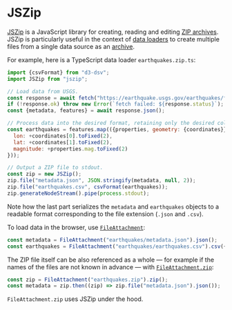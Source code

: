 # JSZip

[JSZip](https://stuk.github.io/jszip/) is a JavaScript library for creating, reading and editing [ZIP archives](<https://en.wikipedia.org/wiki/ZIP_(file_format)>). JSZip is particularly useful in the context of [data loaders](../loaders) to create multiple files from a single data source as an [archive](../loaders#archives).

For example, here is a TypeScript data loader `earthquakes.zip.ts`:

```js run=false
import {csvFormat} from "d3-dsv";
import JSZip from "jszip";

// Load data from USGS.
const response = await fetch("https://earthquake.usgs.gov/earthquakes/feed/v1.0/summary/all_day.geojson");
if (!response.ok) throw new Error(`fetch failed: ${response.status}`);
const {metadata, features} = await response.json();

// Process data into the desired format, retaining only the desired columns.
const earthquakes = features.map(({properties, geometry: {coordinates}}) => ({
  lon: +coordinates[0].toFixed(2),
  lat: +coordinates[1].toFixed(2),
  magnitude: +properties.mag.toFixed(2)
}));

// Output a ZIP file to stdout.
const zip = new JSZip();
zip.file("metadata.json", JSON.stringify(metadata, null, 2));
zip.file("earthquakes.csv", csvFormat(earthquakes));
zip.generateNodeStream().pipe(process.stdout);
```

Note how the last part serializes the `metadata` and `earthquakes` objects to a readable format corresponding to the file extension (`.json` and `.csv`).

To load data in the browser, use [`FileAttachment`](../javascript/files):

```js run=false
const metadata = FileAttachment("earthquakes/metadata.json").json();
const earthquakes = FileAttachment("earthquakes/earthquakes.csv").csv({typed: true});
```

The ZIP file itself can be also referenced as a whole — for example if the names of the files are not known in advance — with [`FileAttachment.zip`](../javascript/files#zip):

```js echo
const zip = FileAttachment("earthquakes.zip").zip();
const metadata = zip.then((zip) => zip.file("metadata.json").json());
```

`FileAttachment.zip` uses JSZip under the hood.
